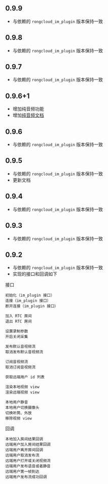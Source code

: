 ## 0.9.9

* 与依赖的 `rongcloud_im_plugin` 版本保持一致

## 0.9.8

* 与依赖的 `rongcloud_im_plugin` 版本保持一致

## 0.9.7

* 与依赖的 `rongcloud_im_plugin` 版本保持一致


## 0.9.6+1

* 增加纯音频功能
* 增加[纯音频文档](https://github.com/rongcloud/rongcloud-rtc-flutter-sdk/blob/master/doc/AUDIO_ONLY.md)

## 0.9.6

* 与依赖的 `rongcloud_im_plugin` 版本保持一致

## 0.9.5

* 与依赖的 `rongcloud_im_plugin` 版本保持一致
* 更新文档

## 0.9.4

* 与依赖的 `rongcloud_im_plugin` 版本保持一致

## 0.9.3

* 与依赖的 `rongcloud_im_plugin` 版本保持一致

## 0.9.2

* 与依赖的 `rongcloud_im_plugin` 版本保持一致
* 实现的接口和回调如下

接口

```
初始化（im_plugin 接口）
连接（im_plugin 接口）
断开连接（im_plugin 接口）

加入 RTC 房间
退出 RTC 房间

设置录制参数
开启关闭采集

发布默认音视频流
取消发布默认音视频流

订阅音视频流
取消订阅音视频流

获取远端用户 id 列表

渲染本地视频 view
渲染远端视频 view

本地用户静音
本地用户切换摄像头
切换听筒、外放
移除视频 view
```

回调

```
本地加入房间结果回调
远端用户加入房间结果回调
远端用户离开房间回调
远端用户取消发布流
远端用户打开或关闭视频流
远端用户发布语音或者静音
远端用户第一帧到达
远端用户发布流成功回调
```